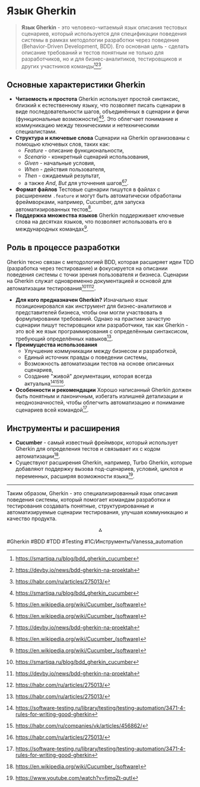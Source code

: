 
# Язык Gherkin

> **Язык Gherkin** - это человеко-читаемый язык описания тестовых сценариев, который используется для спецификации поведения системы в рамках методологии разработки через поведение (Behavior-Driven Development, BDD). Его основная цель - сделать описание требований и тестов понятным не только для разработчиков, но и для бизнес-аналитиков, тестировщиков и других участников команды[^1_3][^1_7][^1_10].

## Основные характеристики Gherkin

- **Читаемость и простота**
Gherkin использует простой синтаксис, близкий к естественному языку, что позволяет писать сценарии в виде последовательности шагов, объединённых в сценарии и фичи (функциональные возможности)[^1_3][^1_8]. Это облегчает понимание и коммуникацию между техническими и нетехническими специалистами.
- **Структура и ключевые слова**
Сценарии на Gherkin организованы с помощью ключевых слов, таких как:
    - *Feature* - описание функциональности,
    - *Scenario* - конкретный сценарий использования,
    - *Given* - начальные условия,
    - *When* - действия пользователя,
    - *Then* - ожидаемый результат,
    - а также *And*, *But* для уточнения шагов[^1_8][^1_7].
- **Формат файлов**
Тестовые сценарии пишутся в файлах с расширением `.feature` и могут быть автоматически обработаны фреймворками, например, Cucumber, для запуска автоматизированных тестов[^1_8].
- **Поддержка множества языков**
Gherkin поддерживает ключевые слова на десятках языков, что позволяет использовать его в международных командах[^1_8].


## Роль в процессе разработки

Gherkin тесно связан с методологией BDD, которая расширяет идеи TDD (разработка через тестирование) и фокусируется на описании поведения системы с точки зрения пользователя и бизнеса. Сценарии на Gherkin служат одновременно документацией и основой для автоматизации тестирования[^1_3][^1_7][^1_10].

- **Для кого предназначен Gherkin?**
Изначально язык позиционировался как инструмент для бизнес-аналитиков и представителей бизнеса, чтобы они могли участвовать в формулировании требований. Однако на практике зачастую сценарии пишут тестировщики или разработчики, так как Gherkin - это всё же язык программирования с определённым синтаксисом, требующий определённых навыков[^1_10].
- **Преимущества использования**
    - Улучшение коммуникации между бизнесом и разработкой,
    - Единый источник правды о поведении системы,
    - Возможность автоматизации тестов на основе описанных сценариев,
    - Создание "живой" документации, которая всегда актуальна[^1_6][^1_9][^1_10].
- **Особенности и рекомендации**
Хорошо написанный Gherkin должен быть понятным и лаконичным, избегать излишней детализации и неоднозначностей, чтобы облегчить автоматизацию и понимание сценариев всей командой[^1_6].


## Инструменты и расширения

- **Cucumber** - самый известный фреймворк, который использует Gherkin для определения тестов и связывает их с кодом автоматизации[^1_8].
- Существуют расширения Gherkin, например, Turbo Gherkin, которые добавляют поддержку вызова под-сценариев, условий, циклов и переменных, расширяя возможности языка[^1_5].

---

Таким образом, Gherkin - это специализированный язык описания поведения системы, который помогает командам разработки и тестирования создавать понятные, структурированные и автоматизируемые сценарии тестирования, улучшая коммуникацию и качество продукта.

<div style="text-align: center">⁂</div>

[^1_1]: https://www.youtube.com/watch?v=9Q0NnpuWvlk

[^1_2]: https://testgrow.ru/article18

[^1_3]: https://smartiqa.ru/blog/bdd_gherkin_cucumber

[^1_4]: https://is1c.ru/about/pc/article/gherkin-tekhnologii-razrabotki-tdd-i-bdd/

[^1_5]: https://www.youtube.com/watch?v=fjmqZt-qutI

[^1_6]: https://software-testing.ru/library/testing/testing-automation/3471-4-rules-for-writing-good-gherkin

[^1_7]: https://devby.io/news/bdd-gherkin-na-proektah

[^1_8]: https://en.wikipedia.org/wiki/Cucumber_(software)

[^1_9]: https://habr.com/ru/companies/vk/articles/456862/

[^1_10]: https://habr.com/ru/articles/275013/

[^1_11]: https://www.youtube.com/watch?v=w4CrhyWWwzk

#Gherkin #BDD #TDD #Testing #1С/Инструменты/Vanessa_automation